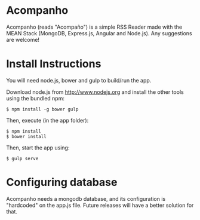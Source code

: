 # Acompanho
Acompanho (reads "Acompaño") is a simple RSS Reader made with the MEAN Stack (MongoDB, Express.js, Angular and Node.js).
Any suggestions are welcome!

# Install Instructions
You will need node.js, bower and gulp to build/run the app.

Download node.js from http://www.nodejs.org and install the other tools using the bundled npm:

```shell
$ npm install -g bower gulp
```

Then, execute (in the app folder):
```shell
$ npm install
$ bower install
```

Then, start the app using:
```shell
$ gulp serve
```

# Configuring database
Acompanho needs a mongodb database, and its configuration is "hardcoded" on the app.js file.
Future releases will have a better solution for that.
